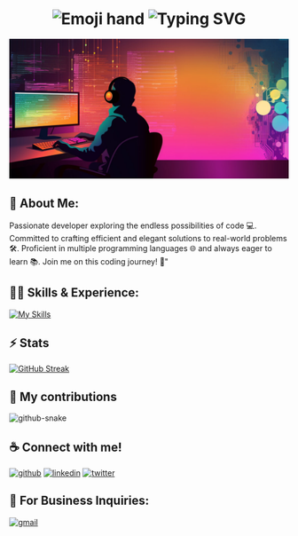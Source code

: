 <h1 align="center"><img align="top" src="https://user-images.githubusercontent.com/18350557/176309783-0785949b-9127-417c-8b55-ab5a4333674e.gif" width="32" height="32" alt="Emoji hand"/>&nbsp;<img src="https://readme-typing-svg.herokuapp.com?font=Fira+Code&weight=600&size=32&pause=1000&width=435&lines=Hi!+I'm+YOHAN+BAECHL%C3%89" alt="Typing SVG" /></h1>

![](https://github.com/Yohan-Baechle/Yohan-Baechle/blob/main/github-banner.jpg?raw=true)

## 🚀 About Me:

Passionate developer exploring the endless possibilities of code 💻. Committed to crafting efficient and elegant solutions to real-world problems 🛠️. Proficient in multiple programming languages 🌐 and always eager to learn 📚. Join me on this coding journey! 🤝"

## 👨‍💻 Skills & Experience:

[![My Skills](https://skillicons.dev/icons?i=vscode,html,css,bootstrap,php,laravel,mysql,js,react,wordpress&perline=5)](https://skillicons.dev)

## ⚡ Stats

[![GitHub Streak](https://streak-stats.demolab.com?user=Yohan-Baechle&theme=transparent)](https://git.io/streak-stats)

## 🐍 My contributions

<picture>
  <source media="(prefers-color-scheme: dark)" srcset="https://github.com/Yohan-Baechle/Yohan-Baechle/blob/output/github-contribution-grid-snake-dark.svg" />
  <source media="(prefers-color-scheme: light)" srcset="https://github.com/Yohan-Baechle/Yohan-Baechle/blob/output/github-contribution-grid-snake.svg" />
  <img alt="github-snake" src="https://github.com/Yohan-Baechle/Yohan-Baechle/blob/output/github-contribution-grid-snake.svg" />
</picture>

## ☕ Connect with me!

[<img src='https://camo.githubusercontent.com/bd2bd127c104ba5c98bb12c70801b075aee1f040009089510f69554300e7ff41/68747470733a2f2f696d672e736869656c64732e696f2f62616467652f4769742d4630353033323f7374796c653d666f722d7468652d6261646765266c6f676f3d676974266c6f676f436f6c6f723d7768697465' alt='github' height='40'>](https://github.com/Yohan-Baechle) [<img src='https://camo.githubusercontent.com/a80d00f23720d0bc9f55481cfcd77ab79e141606829cf16ec43f8cacc7741e46/68747470733a2f2f696d672e736869656c64732e696f2f62616467652f4c696e6b6564496e2d3030373742353f7374796c653d666f722d7468652d6261646765266c6f676f3d6c696e6b6564696e266c6f676f436f6c6f723d7768697465' alt='linkedin' height='40'>](https://www.linkedin.com/in/Yohan-Baechle)
[<img src='https://camo.githubusercontent.com/5d03c86f6a75f7cbe80d135d9162fbf6dc46a31253cf30a8e9bb8279b4d574d3/68747470733a2f2f696d672e736869656c64732e696f2f62616467652f547769747465722d3144413146323f7374796c653d666f722d7468652d6261646765266c6f676f3d74776974746572266c6f676f436f6c6f723d7768697465' alt='twitter' height='40'>](https://twitter.com/Yohan_Baechle)

## 📧 For Business Inquiries:

[<img src='https://camo.githubusercontent.com/21235764ee32f0e4cd4bc8c92a5b52d8d1cfb96217343d1df29c9e5f70c59c57/68747470733a2f2f696d672e736869656c64732e696f2f7374617469632f76313f6d6573736167653d476d61696c266c6f676f3d676d61696c266c6162656c3d26636f6c6f723d443134383336266c6f676f436f6c6f723d7768697465266c6162656c436f6c6f723d267374796c653d666f722d7468652d6261646765' alt='gmail' height='40'>](mailto:baechle.yohan@gmail.com)
